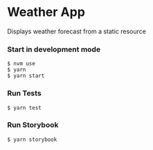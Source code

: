 # Weather App
Displays weather forecast from a static resource
###  Start in development mode
```
$ nvm use
$ yarn
$ yarn start
```
###  Run Tests
```
$ yarn test
```
###  Run Storybook
```
$ yarn storybook
```
